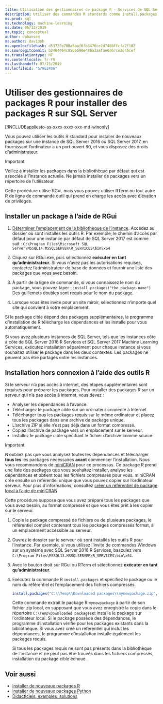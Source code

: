 ```yaml
---
title: Utilisation des gestionnaires de package R - Services de SQL Server Machine Learning
description: Utiliser des commandes R standards comme install.packages pour ajouter de nouveaux packages R pour SQL Server 2016 R Services ou SQL Server 2017 Machine Learning Services (en base de données).
ms.prod: sql
ms.technology: machine-learning
ms.date: 06/13/2019
ms.topic: conceptual
author: dphansen
ms.author: davidph
ms.openlocfilehash: d53725e708a5aaf6fb8476ce2d7408ffcfa7f102
ms.sourcegitcommit: b2464064c0566590e486a3aafae6d67ce2645cef
ms.translationtype: MT
ms.contentlocale: fr-FR
ms.lasthandoff: 07/15/2019
ms.locfileid: "67962406"
---
```

# <a name="use-r-package-managers-to-install-r-packages-on-sql-server"></a>Utiliser des gestionnaires de packages R pour installer des packages R sur SQL Server
[!INCLUDE[appliesto-ss-xxxx-xxxx-xxx-md-winonly](../../includes/appliesto-ss-xxxx-xxxx-xxx-md-winonly.md)]

Vous pouvez utiliser les outils R standard pour installer de nouveaux packages sur une instance de SQL Server 2016 ou SQL Server 2017, en fournissant l’ordinateur a un port ouvert 80, et vous disposez des droits d’administrateur.

> [!IMPORTANT] 
> Veillez à installer les packages dans la bibliothèque par défaut qui est associée à l’instance actuelle. Ne jamais installer de packages vers un répertoire de l’utilisateur.

Cette procédure utilise RGui, mais vous pouvez utiliser RTerm ou tout autre R de ligne de commande outil qui prend en charge les accès avec élévation de privilèges.

## <a name="install-a-package-using-rgui"></a>Installer un package à l’aide de RGui

1. [Déterminer l’emplacement de la bibliothèque de l’instance](../package-management/default-packages.md). Accédez au dossier où sont installés les outils R. Par exemple, le chemin d’accès par défaut pour une instance par défaut de SQL Server 2017 est comme suit : `C:\Program Files\Microsoft SQL Server\MSSQL14.MSSQLSERVER\R_SERVICES\bin\x64`

1. Cliquez sur RGui.exe, puis sélectionnez **exécuter en tant qu’administrateur**. Si vous n’avez pas les autorisations requises, contactez l’administrateur de base de données et fournir une liste des packages que vous avez besoin.

1. À partir de la ligne de commande, si vous connaissez le nom du package, vous pouvez taper : `install.packages("the_package-name")` Des guillemets doubles sont requis pour le nom du package.

1. Lorsque vous êtes invité pour un site miroir, sélectionnez n’importe quel site qui convient à votre emplacement.

Si le package cible dépend des packages supplémentaires, le programme d’installation de R télécharge les dépendances et les installe pour vous automatiquement.

Si vous avez plusieurs instances de SQL Server, tels que les instances côte à côte de SQL Server 2016 R Services et SQL Server 2017 Machine Learning Services, exécutez installation séparément pour chaque instance si vous souhaitez utiliser le package dans les deux contextes. Les packages ne peuvent pas être partagés entre les instances.

## <a name = "bkmk_offlineInstall"></a> Installation hors connexion à l’aide des outils R

Si le serveur n’a pas accès à internet, des étapes supplémentaires sont requises pour préparer les packages. Pour installer des packages R sur un serveur qui n’a pas accès à internet, vous devez :

+ Analyser les dépendances à l’avance.
+ Téléchargez le package cible sur un ordinateur connecté à Internet.
+ Télécharger tous les packages requis sur le même ordinateur et placez tous les packages dans une archive de package unique.
+ L’archive ZIP si elle n’est pas déjà dans un format compressé.
+ Copiez l’archive de package vers un emplacement sur le serveur.
+ Installez le package cible spécifiant le fichier d’archive comme source.

> [!IMPORTANT] 
>  N’oubliez pas que vous analysez toutes les dépendances et télécharger **tous les** les packages nécessaires **avant** commencer l’installation. Nous vous recommandons de [miniCRAN](https://mran.microsoft.com/package/miniCRAN) pour ce processus. Ce package R prend une liste des packages que vous souhaitez installer, analyse les dépendances et obtient tous les fichiers compressés pour vous. miniCRAN crée ensuite un référentiel unique que vous pouvez copier sur l’ordinateur serveur. Pour plus d’informations, consultez [créer un référentiel de package local à l’aide de miniCRAN](create-a-local-package-repository-using-minicran.md)

Cette procédure suppose que vous avez préparé tous les packages que vous avez besoin, au format compressé et que vous êtes prêt à les copier sur le serveur.

1. Copie le package compressé de fichiers ou de plusieurs packages, le référentiel complet contenant tous les packages compressés format, à un emplacement accessible au serveur.

2. Ouvrez le dossier sur le serveur où sont installés les outils R pour l’instance. Par exemple, si vous utilisez l’invite de commandes Windows sur un système avec SQL Server 2016 R Services, basculez vers `C:\Program Files\MSSQL13.MSSQLSERVER\R_SERVICES\bin\x64`.

3. Avec le bouton droit sur RGui ou RTerm et sélectionnez **exécuter en tant qu’administrateur**.

4. Exécutez la commande R `install.packages` et spécifiez le package ou le nom du référentiel et l’emplacement des fichiers compressés.

    ```R
    install.packages("C:\\Temp\\Downloaded packages\\mynewpackage.zip", repos=NULL)
    ```

    Cette commande extrait le package R `mynewpackage` à partir de son fichier zip local, en supposant que vous avez enregistré la copie dans le répertoire `C:\Temp\Downloaded packages`et installe le package sur l’ordinateur local. Si le package possède des dépendances, le programme d’installation vérifie pour les packages existants dans la bibliothèque. Si vous avez créé un référentiel qui inclut les dépendances, le programme d’installation installe également les packages requis.

    Si tous les packages requis ne sont pas présents dans la bibliothèque de l’instance et ne peut pas être trouvés dans les fichiers compressés, installation du package cible échoue.

## <a name="see-also"></a>Voir aussi

+ [Installer de nouveaux packages R](install-additional-r-packages-on-sql-server.md)
+ [Installer de nouveaux packages Python](../python/install-additional-python-packages-on-sql-server.md)
+ [Didacticiels, exemples, solutions](../tutorials/machine-learning-services-tutorials.md)
